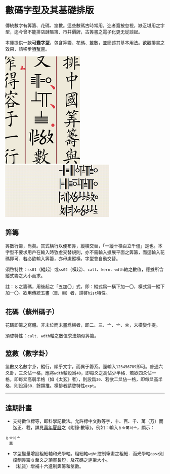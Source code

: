 # 數碼字型及其基礎排版

傳統數字有筭籌、花碼、筮數。這些數碼古時常用，迩者竟被忽視，缺乏堪用之字型，迄今曾不能排店肆賬簿、市井價牌，古筭書之電子化更无從談起。

本庫提供一款**可變字型**，包含筭籌、花碼、筮數，並簡述其基本用法。欲觀排書之效果，請移步[哂蟹齋](https://vert.neocities.org/)。

![行內橫排](圖/筭籌示例：行內.png)
<img src="圖/筭籌示例：伸縮.gif" alt="无級伸縮" width="65%">

## 筭籌

筭數行籌，尚矣。其式橫行以便布筭，縱橫交替，「一縱十橫百立千僵」是也。本字型不要求用戶在輸入時攷慮交替規則，亦不需輸入擴展平面之筭籌，而逕輸入花碼即可．若必欲輸入筭籌，亦毋慮縱橫，字型會自動交替。

須啓特性：`ss01`（縱起）或`ss02`（橫起）、`calt`、`kern`．`wdth`軸之數值，應據所含縱式籌之大小而求。

註：〥之籌碼，用後起之「五加〇」式，即：縱式爲一橫下加一〇，橫式爲一縱下加一〇。欲用傳統五畫（𝍤、𝍭）者，請啓`hist`特性。

## 花碼（蘇州碼子）

花碼即籌之寫體。非末位而末畫爲橫者，即二、三、〦、〧、〨，末橫變作提。

須啓特性：`calt`．`wdth`軸之數值求法類似筭籌。

## 筮數（數字卦）

筮數又名數字卦，縱行，順乎文字，而異于籌系。逕輸入`123456789`即可。普通六爻卦，三爻佔一格，應將`wdth`軸設爲`40`，即每爻之高佔少半格．若欲四爻佔一格，即每爻高弱半格（如《太玄》者），則設爲`30`．若欲二爻佔一格，即每爻高半格，則設爲`60`．餘類推。橫排者請啓特性`expt`。

---
## 遠期計畫

- 支持數位標等，即科學記數法。允許標中文數等字，十、百、千、萬（万）而迄正、載，詳見[萬年夏曆](https://vert.neocities.org/cld/%E8%90%AC%E5%B9%B4%E5%A4%8F%E6%9B%86/)之《附錄·數等》。例如：輸入`〥〧萬〣〦`，顯示：
```
〥〧〣〦
　萬
```
- 字型變量增設粗細軸和光學軸。粗細軸`wght`控制筆畫之粗細．而光學軸`opsz`則控制筭籌〥至〩之頂畫長短，及花碼之連筆大小。
- （私貨）增補十六進制筭籌和筮數。

